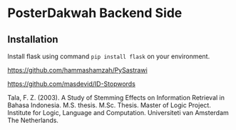 # PosterDakwah Backend Side

## Installation

Install flask using command `pip install flask` on your environment.


https://github.com/hammashamzah/PySastrawi 

https://github.com/masdevid/ID-Stopwords

Tala, F. Z. (2003). A Study of Stemming Effects on Information Retrieval in Bahasa Indonesia. M.S. thesis. M.Sc. Thesis. Master of Logic Project. Institute for Logic, Language and Computation. Universiteti van Amsterdam The Netherlands.

